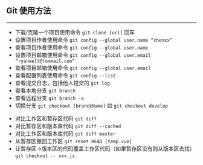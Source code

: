 ## Git 使用方法

---

- 下载/克隆一个项目使用命令 `git clone [url]` 回车
- 设置项目作者使用命令 `git config --global user.name “chenxx”`
- 查看项目作者使用命令 `git config --global user.name`
- 设置项目邮箱使用命令 `git config --global user.email “ryanwell@foxmail.com”`
- 查看项目邮箱使用命令 `git config --global user.email`
- 查看配置列表使用命令 `git config --list`
- 查看提交日志，包括他人提交的 `git log`
- 查看本地分支 `git branch`
- 查看远程分支 `git branch -a`
- 切换分支 `git checkout [branckName]` 如 `git checkout develop`

* 对比工作区和暂存区代码 `git diff`
* 对比暂存区和版本库代码 `git diff --cached`
* 对比工作区和版本库代码 `git diff master`
* 从暂存区撤回工作区 `git reset HEAD [temp.vue]`
* 让暂存区->版本区的代码覆盖工作区代码（如果暂存区没有则从版本区去找） `git checkout -- xxx.js`
